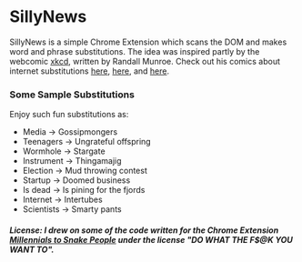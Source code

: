 # SillyNews

SillyNews is a simple Chrome Extension which scans the DOM and makes word and phrase substitutions. The idea was inspired partly by the webcomic [xkcd](http://xkcd.com/), written by Randall Munroe. Check out his comics about internet substitutions [here](http://xkcd.com/1288/), [here](https://xkcd.com/1625/), and [here](https://xkcd.com/1679/).

### Some Sample Substitutions

Enjoy such fun substitutions as:

* Media -> Gossipmongers
* Teenagers -> Ungrateful offspring
* Wormhole -> Stargate
* Instrument -> Thingamajig
* Election -> Mud throwing contest
* Startup -> Doomed business
* Is dead -> Is pining for the fjords
* Internet -> Intertubes
* Scientists -> Smarty pants

##### License: I drew on some of the code written for the Chrome Extension [Millennials to Snake People](https://github.com/ericwbailey/millennials-to-snake-people) under the license "DO WHAT THE F$@K YOU WANT TO".
